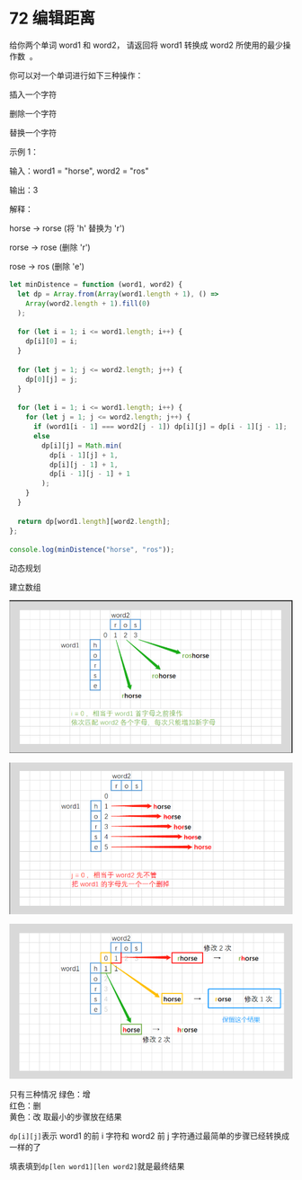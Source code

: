# 72 编辑距离

给你两个单词 word1 和 word2， 请返回将 word1 转换成 word2 所使用的最少操作数  。

你可以对一个单词进行如下三种操作：

插入一个字符

删除一个字符

替换一个字符

示例 1：

输入：word1 = "horse", word2 = "ros"

输出：3

解释：

horse -> rorse (将 'h' 替换为 'r')

rorse -> rose (删除 'r')

rose -> ros (删除 'e')

```js
let minDistence = function (word1, word2) {
  let dp = Array.from(Array(word1.length + 1), () =>
    Array(word2.length + 1).fill(0)
  );

  for (let i = 1; i <= word1.length; i++) {
    dp[i][0] = i;
  }

  for (let j = 1; j <= word2.length; j++) {
    dp[0][j] = j;
  }

  for (let i = 1; i <= word1.length; i++) {
    for (let j = 1; j <= word2.length; j++) {
      if (word1[i - 1] === word2[j - 1]) dp[i][j] = dp[i - 1][j - 1];
      else
        dp[i][j] = Math.min(
          dp[i - 1][j] + 1,
          dp[i][j - 1] + 1,
          dp[i - 1][j - 1] + 1
        );
    }
  }

  return dp[word1.length][word2.length];
};

console.log(minDistence("horse", "ros"));
```

动态规划

建立数组

![](../assets/72%20编辑距离-20240807211221297.jpg)

![](../assets/72%20编辑距离-20240807211247445.jpg)

![](../assets/72%20编辑距离-20240807211302191.jpg)

只有三种情况
绿色：增  
红色：删  
黄色：改
取最小的步骤放在结果

`dp[i][j]`表示 word1 的前 i 字符和 word2 前 j 字符通过最简单的步骤已经转换成一样的了

填表填到`dp[len word1][len word2]`就是最终结果
